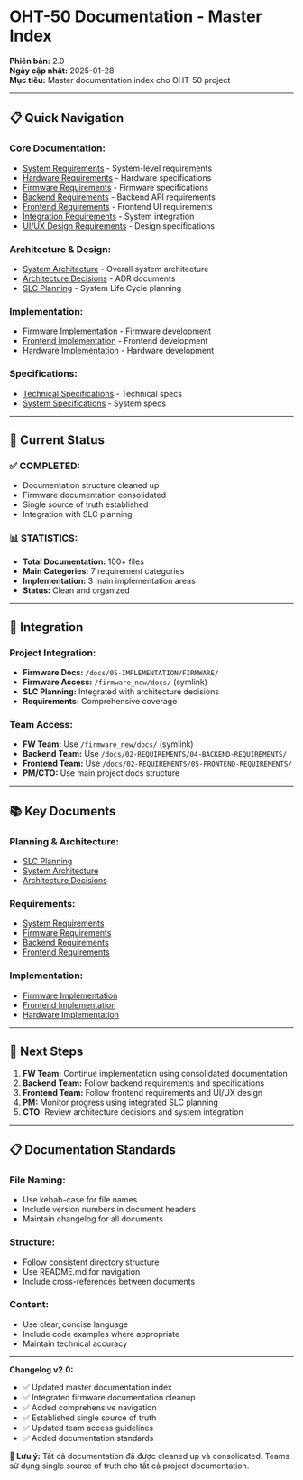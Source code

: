 # OHT-50 Documentation - Master Index

**Phiên bản:** 2.0  
**Ngày cập nhật:** 2025-01-28  
**Mục tiêu:** Master documentation index cho OHT-50 project

---

## 📋 **Quick Navigation**

### **Core Documentation:**
- [System Requirements](02-REQUIREMENTS/01-SYSTEM-REQUIREMENTS/) - System-level requirements
- [Hardware Requirements](02-REQUIREMENTS/02-HARDWARE-REQUIREMENTS/) - Hardware specifications
- [Firmware Requirements](02-REQUIREMENTS/03-FIRMWARE-REQUIREMENTS/) - Firmware specifications
- [Backend Requirements](02-REQUIREMENTS/04-BACKEND-REQUIREMENTS/) - Backend API requirements
- [Frontend Requirements](02-REQUIREMENTS/05-FRONTEND-REQUIREMENTS/) - Frontend UI requirements
- [Integration Requirements](02-REQUIREMENTS/06-INTEGRATION-REQUIREMENTS/) - System integration
- [UI/UX Design Requirements](02-REQUIREMENTS/07-UI-UX-DESIGN-REQUIREMENTS/) - Design specifications

### **Architecture & Design:**
- [System Architecture](03-ARCHITECTURE/) - Overall system architecture
- [Architecture Decisions](03-ARCHITECTURE/architecture/decisions/) - ADR documents
- [SLC Planning](03-ARCHITECTURE/architecture/SLC_PLANNING_OHT-50.md) - System Life Cycle planning

### **Implementation:**
- [Firmware Implementation](05-IMPLEMENTATION/FIRMWARE/) - Firmware development
- [Frontend Implementation](05-IMPLEMENTATION/frontend/) - Frontend development
- [Hardware Implementation](05-IMPLEMENTATION/dev_radxa/) - Hardware development

### **Specifications:**
- [Technical Specifications](02-REQUIREMENTS/technical/) - Technical specs
- [System Specifications](02-REQUIREMENTS/specs/) - System specs

---

## 🎯 **Current Status**

### **✅ COMPLETED:**
- Documentation structure cleaned up
- Firmware documentation consolidated
- Single source of truth established
- Integration with SLC planning

### **📊 STATISTICS:**
- **Total Documentation:** 100+ files
- **Main Categories:** 7 requirement categories
- **Implementation:** 3 main implementation areas
- **Status:** Clean and organized

---

## 🔗 **Integration**

### **Project Integration:**
- **Firmware Docs:** `/docs/05-IMPLEMENTATION/FIRMWARE/`
- **Firmware Access:** `/firmware_new/docs/` (symlink)
- **SLC Planning:** Integrated with architecture decisions
- **Requirements:** Comprehensive coverage

### **Team Access:**
- **FW Team:** Use `/firmware_new/docs/` (symlink)
- **Backend Team:** Use `/docs/02-REQUIREMENTS/04-BACKEND-REQUIREMENTS/`
- **Frontend Team:** Use `/docs/02-REQUIREMENTS/05-FRONTEND-REQUIREMENTS/`
- **PM/CTO:** Use main project docs structure

---

## 📚 **Key Documents**

### **Planning & Architecture:**
- [SLC Planning](03-ARCHITECTURE/architecture/SLC_PLANNING_OHT-50.md)
- [System Architecture](03-ARCHITECTURE/architecture/)
- [Architecture Decisions](03-ARCHITECTURE/architecture/decisions/)

### **Requirements:**
- [System Requirements](02-REQUIREMENTS/01-SYSTEM-REQUIREMENTS/)
- [Firmware Requirements](02-REQUIREMENTS/03-FIRMWARE-REQUIREMENTS/)
- [Backend Requirements](02-REQUIREMENTS/04-BACKEND-REQUIREMENTS/)
- [Frontend Requirements](02-REQUIREMENTS/05-FRONTEND-REQUIREMENTS/)

### **Implementation:**
- [Firmware Implementation](05-IMPLEMENTATION/FIRMWARE/)
- [Frontend Implementation](05-IMPLEMENTATION/frontend/)
- [Hardware Implementation](05-IMPLEMENTATION/dev_radxa/)

---

## 🚀 **Next Steps**

1. **FW Team:** Continue implementation using consolidated documentation
2. **Backend Team:** Follow backend requirements and specifications
3. **Frontend Team:** Follow frontend requirements and UI/UX design
4. **PM:** Monitor progress using integrated SLC planning
5. **CTO:** Review architecture decisions and system integration

---

## 📋 **Documentation Standards**

### **File Naming:**
- Use kebab-case for file names
- Include version numbers in document headers
- Maintain changelog for all documents

### **Structure:**
- Follow consistent directory structure
- Use README.md for navigation
- Include cross-references between documents

### **Content:**
- Use clear, concise language
- Include code examples where appropriate
- Maintain technical accuracy

---

**Changelog v2.0:**
- ✅ Updated master documentation index
- ✅ Integrated firmware documentation cleanup
- ✅ Added comprehensive navigation
- ✅ Established single source of truth
- ✅ Updated team access guidelines
- ✅ Added documentation standards

**🚨 Lưu ý:** Tất cả documentation đã được cleaned up và consolidated. Teams sử dụng single source of truth cho tất cả project documentation.